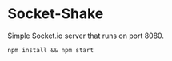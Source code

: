 
# Socket-Shake

Simple Socket.io server that runs on port 8080.  

```
npm install && npm start
```
